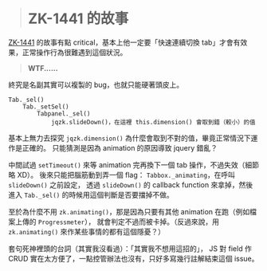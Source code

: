 > # ZK-1441 的故事 #

[ZK-1441] 的故事有點 critical，基本上他一定要「快速連續切換 tab」才會有效果，正常操作行為很難遇到這個狀況。

> **WTF......**

終究是名副其實可以複製的 bug，也就只能硬著頭皮上。

	Tab._sel()
		Tab._setSel()
			Tabpanel._sel()
				jqzk.slideDown()，在這裡 this.dimension() 會取到錯（較小）的值
				
基本上無力去探究 `jqzk.dimension()` 為什麼會取到不對的值，畢竟正常情況下運作是正確的。
只能猜測是因為 animation 的原因導致 jquery 錯亂？

中間試過 `setTimeout()` 來等 animation 完再換下一個 tab 操作，不過失效（細節略 XD）。
後來只能把腦筋動到弄一個 flag： `Tabbox._animating`，在呼叫 `slideDown()` 之前設定，
透過 `slideDown()` 的 callback function 來拿掉，然後進入 `Tab._sel()` 的時候用這個判斷是否要擋掉不做。

至於為什麼不用 `zk.animating()`，那是因為只要有其他 animation 在跑（例如檔案上傳的 `Progressmeter`），
就會判定不過而被卡掉。（反過來說，用 `zk.animating()` 來作某些事情的都有這個隱憂？）

套句死神裡頭的台詞（其實我沒看過）：「其實我不想用這招的」，
JS 對 field 作 CRUD 實在太方便了，一點控管辦法也沒有，只好多寫幾行註解結束這個 issue。

[ZK-1441]: http://tracker.zkoss.org/browse/ZK-1441